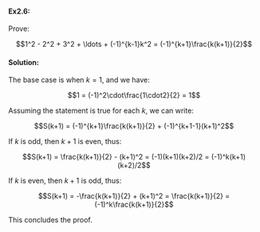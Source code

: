 #### Ex2.6:
Prove:

$$1^2 - 2^2 + 3^2 + \ldots + (-1)^{k-1}k^2 = (-1)^{k+1}\frac{k(k+1)}{2}$$

#### Solution:

The base case is when $k=1$, and we have:

$$1 = (-1)^2\cdot\frac{1\cdot2}{2} = 1$$

Assuming the statement is true for each $k$, we can write:

$$S(k+1) = (-1)^{k+1}\frac{k(k+1)}{2} + (-1)^{k+1-1}(k+1)^2$$

If $k$ is odd, then $k+1$ is even, thus:

$$S(k+1) = \frac{k(k+1)}{2} - (k+1)^2 = (-1)(k+1)(k+2)/2 = (-1)^k(k+1)(k+2)/2$$

If $k$ is even, then $k+1$ is odd, thus:

$$S(k+1) = -\frac{k(k+1)}{2} + (k+1)^2 = \frac{k(k+1)}{2} = (-1)^k\frac{k(k+1)}{2}$$

This concludes the proof.
